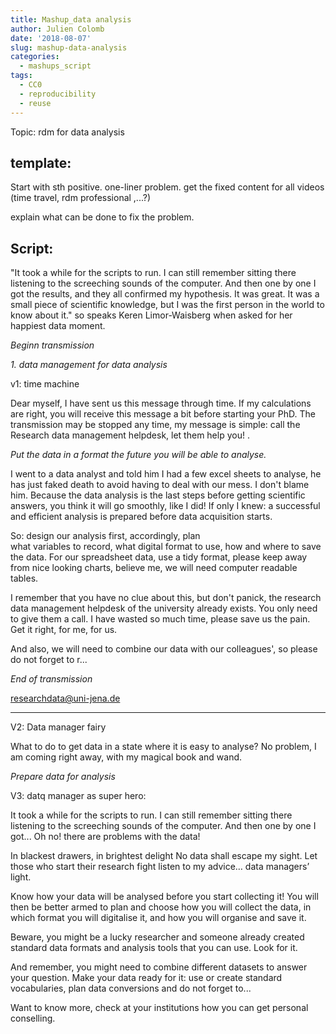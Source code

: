 ```yaml
---
title: Mashup_data analysis
author: Julien Colomb
date: '2018-08-07'
slug: mashup-data-analysis
categories:
  - mashups_script
tags:
  - CC0
  - reproducibility
  - reuse
---
```


Topic: rdm for data analysis

template:
---

Start with sth positive. 
one-liner problem.
get the fixed content for all videos (time travel, rdm professional ,...?)

explain what can be done to fix the problem.

Script:
---





"It took a while for the scripts to run. I can still remember sitting there listening to the screeching sounds of the computer. And then one by one I got the results, and they all confirmed my hypothesis. It was great. It was a small piece of scientific knowledge, but I was the first person in the world to know about it." so speaks Keren Limor-Waisberg when asked for her happiest data moment.

*Beginn transmission*

*1. data management for data analysis*

v1: time machine

Dear myself, I have sent us this message through time. If my calculations are right, you will receive this message a bit before starting your PhD. The transmission may be stopped any time, my message is simple: call the Research data management helpdesk, let them help you! .

*Put the data in a format the future you will be able to analyse.*


I went to a data analyst and told him I had a few excel sheets to analyse, he has just faked death to avoid having to deal with our mess. I don't blame him.
Because the data analysis is the last steps before getting scientific answers, you think it will go smoothly, like I did! If only I knew: a successful and efficient analysis is prepared before data acquisition starts. 
 
So: design our analysis first, accordingly, plan  
what variables to record, what digital format to use, how and where to save the data. For our spreadsheet data, use a tidy format, please keep away from nice looking charts, believe me, we will need computer readable tables. 

I remember that you have no clue about this, but don't panick, the research data management helpdesk of the university already exists. You only need to give them a call. I have wasted so much time, please save us the pain. Get it right, for me, for us.

And also, we will need to combine our data with our colleagues', so please do not forget to r... 

*End of transmission*

researchdata@uni-jena.de


---

V2: Data manager fairy

What to do to get data in a state where it is easy to analyse? No problem, I am coming right away, with my magical book and wand.

*Prepare data for analysis*

V3: datq manager as super hero:

It took a while for the scripts to run. I can still remember sitting there listening to the screeching sounds of the computer. And then one by one I got... Oh no! there are problems with the data!

In blackest drawers, in brightest delight
No data shall escape my sight. 
Let those who start their research fight
listen to my advice… data managers’ light.

Know how your data will be analysed before you start collecting it!
You will then be better armed to plan and choose how you will collect the data, in which format you will digitalise it, and how you will organise and save it. 

Beware, you might be a lucky researcher and someone already created standard data formats and analysis tools that you can use. Look for it.

And remember, you might need to combine different datasets to answer your question. Make your data ready for it: use or create standard vocabularies, plan data conversions and do not forget to...

Want to know more, check at your institutions how you can get personal conselling.
